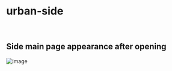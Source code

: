# urban-side
<br>

## Side main page appearance after opening

![image](https://user-images.githubusercontent.com/92918917/214844265-59a14647-1898-46fa-beed-6b9ab546c84c.png)
